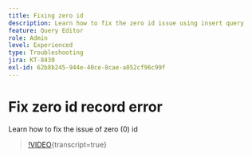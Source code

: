 ```yaml
---
title: Fixing zero id
description: Learn how to fix the zero id issue using insert query
feature: Query Editor
role: Admin
level: Experienced
type: Troubleshooting
jira: KT-8430
exl-id: 62b8b245-944e-40ce-8cae-a052cf96c99f
---
```

# Fix zero id record error

Learn how to fix the issue of zero (0) id

>[!VIDEO](https://video.tv.adobe.com/v/335987?quality=12&learn=on){transcript=true}
